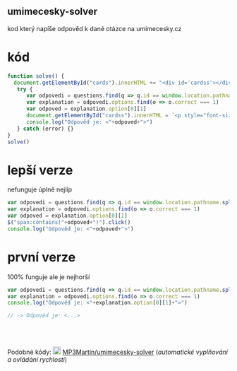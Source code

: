 ## umimecesky-solver
kod který napíše odpověd k dané otázce na umimecesky.cz

# kód
```js
function solve() {
  document.getElementById("cards").innerHTML += "<div id='cardss'></div>"
   try {
      var odpovedi = questions.find(q => q.id == window.location.pathname.split("/")[2])
      var explanation = odpovedi.options.find(o => o.correct === 1)
      var odpoved = explanation.option[0][1]
      document.getElementById("cardss").innerHTML = `<p style="font-size:34px;">Odpověd: ${odpoved}</p>`
      console.log("Odpověd je: <"+odpoved+">")
   } catch (error) {}
}
solve()
```

# lepší verze
nefunguje úplně nejlíp 
```js
var odpovedi = questions.find(q => q.id == window.location.pathname.split("/")[2])
var explanation = odpovedi.options.find(o => o.correct === 1)
var odpoved = explanation.option[0][1]
$("span:contains("+odpoved+")").click()
console.log("Odpověd je: <"+odpoved+">")
```

# první verze
100% funguje ale je nejhorší
```js
var odpovedi = questions.find(q => q.id == window.location.pathname.split("/")[2])
var explanation = odpovedi.options.find(o => o.correct === 1)
console.log("Odpověd je: <"+explanation.option[0][1]+">")

// -> Odpověd je: <...>
```

<br><br>

Podobné kódy: [<img src="https://camo.githubusercontent.com/b079fe922f00c4b86f1b724fbc2e8141c468794ce8adbc9b7456e5e1ad09c622/68747470733a2f2f6564656e742e6769746875622e696f2f537570657254696e7949636f6e732f696d616765732f7376672f6769746875622e737667" alt="gh" width="18"/>](#) [MP3Martin/umimecesky-solver](https://github.com/MP3Martin/umimecesky-solver) (*automatické vyplňování a ovládání rychlosti*)
